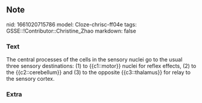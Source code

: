 ## Note
nid: 1661020715786
model: Cloze-chrisc-ff04e
tags: GSSE::!Contributor::Christine_Zhao
markdown: false

### Text
<div>
  <div>
    <div>
      <div>
        The central processes of the cells in the sensory nuclei go
        to the usual three sensory destinations: (1) to
        {{c1::motor}} nuclei for reflex effects, (2) to the
        {{c2::cerebellum}} and (3) to the opposite {{c3::thalamus}}
        for relay to the sensory cortex.
      </div>
    </div>
  </div>
</div>

### Extra

